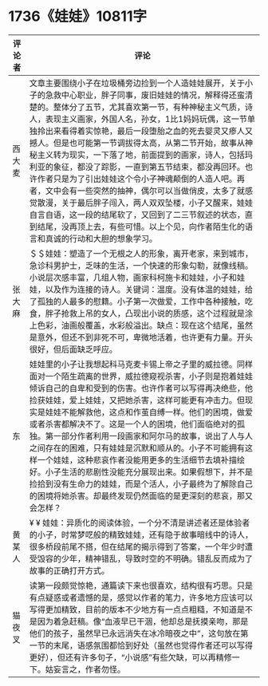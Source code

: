 # 1736《娃娃》10811字

评论者 | 评论 |
|---|---|
西大麦|文章主要围绕小子在垃圾桶旁边捡到一个人造娃娃展开，关于小子的急救中心职业，胖子同事，废旧娃娃的情况，解释得还蛮清楚的。整体分了五节，尤其喜欢第一节，有种神秘主义气质，诗人，表现主义画家，外国人名，孙女，1比1妈妈玩偶，这一节单独拎出来看得着实惊艳，最后一段堕胎之血的死去婴灵又瘆人又撼人。但是也可能第一节调拔得太高，从第二节开始，故事从神秘主义转为现实，一下落了地，前面提到的画家，诗人，包括玛利亚的象征，都没了踪影，一直到第五节结束，都没再回环。也许作者只是为了引出娃娃这个令小子神魂颠倒的人造人吧。再者，文中会有一些突然的抽神，偶尔可以当做俏皮，太多了就感觉散漫，关于最后胖子闯入，两人双双坠楼，小子又醒来，娃娃自言自语，这一段的结尾软了，又回到了二三节叙述的状态，直到结尾，没再顶上去，有些可惜。以上个见，向作者陌生化的语言和真诚的行动和大胆的想象学习。
张大麻|＄＄娃娃：塑造了一个无根之人的形象，离开老家，来到城市，急诊科男护士，乏味的生活，一个快速的形象勾勒，就像线稿。小说层次感丰富，几组人物，画家科柯施卡和娃娃，小子和娃娃，以及作为连接的诗人。关键词：温度。没有体温的娃娃，给了孤独的人最多的慰籍。小子第一次做爱，工作中各种接触，吃食，胖子抢救上吊的女人，凸现出小说的质感，这个过程就是涂上色彩，油画般覆盖，水彩般溢出。缺点：现在这个结尾，虽然是意外，但还不到非死不可，卑微地活着，也许更有力量。开头很好，但后面缺乏呼应。
东|娃娃里的小子让我想起科马克麦卡锡上帝之子里的威拉德。同样面对一个陌生疏离的世界，威拉德窥视杀害，小子则是抱着娃娃倾诉自己的自卑和受到的伤害。也许作者可以写得再决绝些，他捡获娃娃，爱上娃娃，又把她杀害，这样可能更有冲击力。但现实是娃娃不能解救他，这点和作茧自缚一样。他们的困境，做爱或者杀害都解决不了。这是一个人的困境，他们面临绝对的孤独。第一部分作者利用一段画家和阿尔马的故事，说出了人与人之间存在的困难，只有娃娃是沉默和顺从的。小子不可能拥有这样一个娃娃，这种悲哀作者没能用更多的生活细节去填补描绘好。小子生活的悲剧性没能充分展现出来。如果假想下，并不是捡拾到没有生命力的娃娃，而是个活人，小子最终为了解除自己的困境将她杀害。却最终发现仍然面临的是更深刻的悲哀，那又会怎样？
黄某人|¥ ¥ 娃娃：异质化的阅读体验，一个分不清是讲述者还是体验者的小子，时常梦呓般的精致娃娃，还有隐于故事暗线中的诗人，很多桥段前尾不搭，但在结尾的揭示得到了答案，一个年少时遭受毁容的少年，精神错乱，导致时空的不明确。错乱反而成为了故事的正确打开方式。
猫夜叉|读第一段颇觉惊艳，通篇读下来也很喜欢，结构很有巧思。只是有点疑惑或者遗憾的是，感觉以作者的笔力，许多地方应该可以写得更加精致，目前的版本不少地方有一点点粗糙，不知道是不是因为着急赶稿。像“血液早已干涸，他却总是抚摸亲吻，那是他们的孩子，虽然早已永远消失在冰冷暗夜之中”，这句放在第一节的末尾，语感氛围都恰到好处（虽然也觉得作者还可以写得更好），但还有许多句子，“小说感”有些欠缺，可以再精修一下。姑妄言之，作者勿怪。
